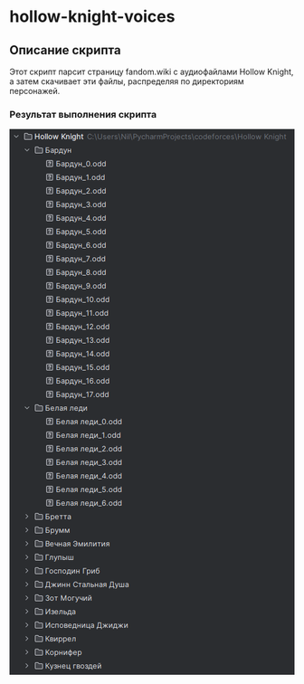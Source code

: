 # hollow-knight-voices

## Описание скрипта
Этот скрипт парсит страницу fandom.wiki с аудиофайлами Hollow Knight, 
а затем скачивает эти файлы, распределяя по директориям персонажей.

### Результат выполнения скрипта
![alt text](result.png)
